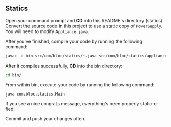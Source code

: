 ## Statics

Open your command prompt and **CD** into this README's directory (statics). Convert the source code in this project to use a static copy of `PowerSupply`. You will need to modify `Appliance.java`.

After you've finished, compile your code by running the following command:

``` bash
javac -d bin src/com/bloc/statics/*.java src/com/bloc/statics/appliances/*.java
```

After it compiles successfully, **CD** into the bin directory:

``` bash
cd bin/
```

From within bin, execute your code by running the following command:

``` bash
java com.bloc.statics.Main
```

If you see a nice congrats message, everything's been properly static-o-fied!

Commit and push your changes often.